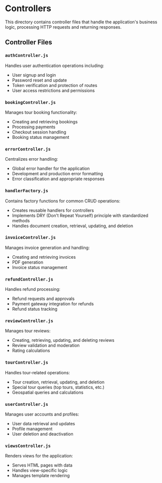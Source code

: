 # Controllers

This directory contains controller files that handle the application's business logic, processing HTTP requests and returning responses.

## Controller Files

### `authController.js`
Handles user authentication operations including:
- User signup and login
- Password reset and update
- Token verification and protection of routes
- User access restrictions and permissions

### `bookingController.js`
Manages tour booking functionality:
- Creating and retrieving bookings
- Processing payments
- Checkout session handling
- Booking status management

### `errorController.js`
Centralizes error handling:
- Global error handler for the application
- Development and production error formatting
- Error classification and appropriate responses

### `handlerFactory.js`
Contains factory functions for common CRUD operations:
- Creates reusable handlers for controllers
- Implements DRY (Don't Repeat Yourself) principle with standardized methods
- Handles document creation, retrieval, updating, and deletion

### `invoiceController.js`
Manages invoice generation and handling:
- Creating and retrieving invoices
- PDF generation
- Invoice status management

### `refundController.js`
Handles refund processing:
- Refund requests and approvals
- Payment gateway integration for refunds
- Refund status tracking

### `reviewController.js`
Manages tour reviews:
- Creating, retrieving, updating, and deleting reviews
- Review validation and moderation
- Rating calculations

### `tourController.js`
Handles tour-related operations:
- Tour creation, retrieval, updating, and deletion
- Special tour queries (top tours, statistics, etc.)
- Geospatial queries and calculations

### `userController.js`
Manages user accounts and profiles:
- User data retrieval and updates
- Profile management
- User deletion and deactivation

### `viewsController.js`
Renders views for the application:
- Serves HTML pages with data
- Handles view-specific logic
- Manages template rendering 
